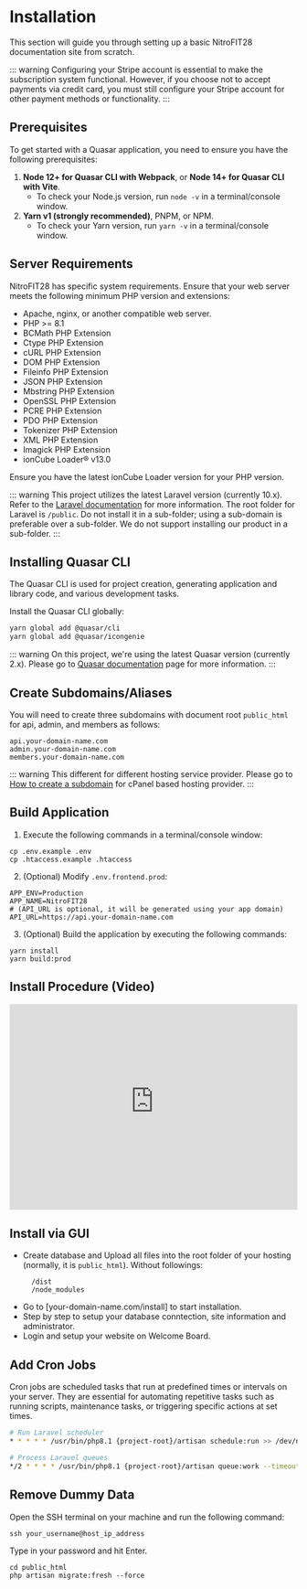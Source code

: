 # Installation

This section will guide you through setting up a basic NitroFIT28 documentation site from scratch.

::: warning
Configuring your Stripe account is essential to make the subscription system functional. However, if you choose not to accept payments via credit card, you must still configure your Stripe account for other payment methods or functionality.
:::

## Prerequisites

To get started with a Quasar application, you need to ensure you have the following prerequisites:

1. **Node 12+ for Quasar CLI with Webpack**, or **Node 14+ for Quasar CLI with Vite**.
   - To check your Node.js version, run `node -v` in a terminal/console window.
2. **Yarn v1 (strongly recommended)**, PNPM, or NPM.
   - To check your Yarn version, run `yarn -v` in a terminal/console window.

## Server Requirements

NitroFIT28 has specific system requirements. Ensure that your web server meets the following minimum PHP version and extensions:

- Apache, nginx, or another compatible web server.
- PHP >= 8.1
- BCMath PHP Extension
- Ctype PHP Extension
- cURL PHP Extension
- DOM PHP Extension
- Fileinfo PHP Extension
- JSON PHP Extension
- Mbstring PHP Extension
- OpenSSL PHP Extension
- PCRE PHP Extension
- PDO PHP Extension
- Tokenizer PHP Extension
- XML PHP Extension
- Imagick PHP Extension
- ionCube Loader®	v13.0

Ensure you have the latest ionCube Loader version for your PHP version.

::: warning
This project utilizes the latest Laravel version (currently 10.x). Refer to the [Laravel documentation](https://laravel.com/docs) for more information.
The root folder for Laravel is `/public`. Do not install it in a sub-folder; using a sub-domain is preferable over a sub-folder. We do not support installing our product in a sub-folder.
:::

## Installing Quasar CLI

The Quasar CLI is used for project creation, generating application and library code, and various development tasks.

Install the Quasar CLI globally:

```bash
yarn global add @quasar/cli
yarn global add @quasar/icongenie
```

::: warning
On this project, we're using the latest Quasar version (currently 2.x). Please go to [Quasar documentation](https://quasar.dev/start/quasar-cli) page for more information.
:::

## Create Subdomains/Aliases

You will need to create three subdomains with document root `public_html` for api, admin, and members as follows:

```
api.your-domain-name.com
admin.your-domain-name.com
members.your-domain-name.com
```

::: warning
This different for different hosting service provider. Please go to [How to create a subdomain](https://www.namecheap.com/support/knowledgebase/article.aspx/9190/29/how-to-create-a-subdomain-in-cpanel/) for cPanel based hosting provider.
:::

## Build Application

1. Execute the following commands in a terminal/console window:

```
cp .env.example .env
cp .htaccess.example .htaccess
```

2. (Optional) Modify `.env.frontend.prod`:

```
APP_ENV=Production
APP_NAME=NitroFIT28
# (API_URL is optional, it will be generated using your app domain)
API_URL=https://api.your-domain-name.com 
```

3. (Optional) Build the application by executing the following commands:

```
yarn install
yarn build:prod
```

## Install Procedure (Video)

<iframe width="100%" height="360" src="https://www.youtube-nocookie.com/embed/QIC4nNRFogY" title="YouTube video player" frameborder="0" allow="accelerometer; autoplay; clipboard-write; encrypted-media; gyroscope; picture-in-picture" allowfullscreen></iframe>

## Install via GUI

- Create database and Upload all files into the root folder of your hosting (normally, it is `public_html`). Without followings:
  ```
    /dist
    /node_modules
  ```
- Go to [your-domain-name.com/install] to start installation.
- Step by step to setup your database conntection, site information and administrator.
- Login and setup your website on Welcome Board.

## Add Cron Jobs
Cron jobs are scheduled tasks that run at predefined times or intervals on your server. They are essential for automating repetitive tasks such as running scripts, maintenance tasks, or triggering specific actions at set times.

```bash
# Run Laravel scheduler
* * * * * /usr/bin/php8.1 {project-root}/artisan schedule:run >> /dev/null 2>&1

# Process Laravel queues
*/2 * * * * /usr/bin/php8.1 {project-root}/artisan queue:work --timeout=36000 --stop-when-empty
```


## Remove Dummy Data

Open the SSH terminal on your machine and run the following command: 

```
ssh your_username@host_ip_address
```

Type in your password and hit Enter.

```
cd public_html
php artisan migrate:fresh --force
```